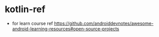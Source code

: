 # kotlin-ref
* for learn course ref https://github.com/androiddevnotes/awesome-android-learning-resources#open-source-projects
